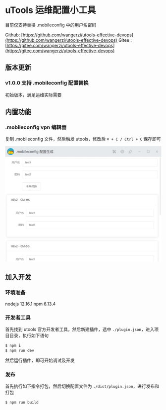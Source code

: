 # uTools 运维配置小工具
目前仅支持替换 .mobileconfig 中的用户名密码

Github: [https://github.com/wangerzi/utools-effective-devops](https://github.com/wangerzi/utools-effective-devops)
Gitee : [https://gitee.com/wangerzi/utools-effective-devops](https://gitee.com/wangerzi/utools-effective-devops)

## 版本更新

### v1.0.0 支持 .mobileconfig 配置替换
初始版本，满足运维实际需要

## 内置功能

### .mobileconfig vpn 编辑器
复制 .mobileconfig 文件，然后触发 utools，修改后 `⌘ + C / Ctrl + C` 保存即可

![img](./doc/mobileconfig.jpg)


## 加入开发

### 环境准备

nodejs 12.16.1
npm 6.13.4

### 开发者工具
首先找到 utools 官方开发者工具，然后新建插件，选中 `./plugin.json`，进入项目目录，执行如下语句

```shell
$ npm i
$ npm run dev
```

然后运行插件，即可开始调试及开发

### 发布

首先执行如下指令打包，然后切换配置文件为 `./dist/plugin.json`，进行发布和打包

```shell
$ npm run build
```
